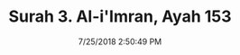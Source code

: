 ---
title       : "Surah 3. Al-i'Imran, Ayah 153"
date        : 7/25/2018 2:50:49 PM
draft       : false
type        : "quran"
layout      : "compare"
BookCode    : "CMP"
SurahNumber : "3"
AyahNumber  : "153"
TotalAyah   : "200"
---